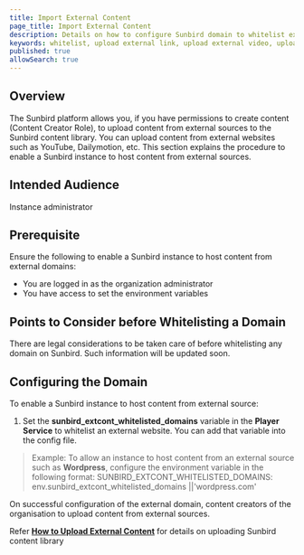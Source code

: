 ```yaml
---
title: Import External Content 
page_title: Import External Content
description: Details on how to configure Sunbird domain to whitelist external domains
keywords: whitelist, upload external link, upload external video, upload other than youtube
published: true
allowSearch: true
---
```


## Overview

The Sunbird platform allows you, if you have permissions to create content (Content Creator Role), to upload content from external sources to the Sunbird content library. You can upload content from external websites such as YouTube, Dailymotion, etc. This section explains the procedure to enable a Sunbird instance to host content from external sources. 

## Intended Audience

Instance administrator

## Prerequisite

Ensure the following to enable a Sunbird instance to host content from external domains:

- You are logged in as the organization administrator
- You have access to set the environment variables

## Points to Consider before Whitelisting a Domain

There are legal considerations to be taken care of before whitelisting any domain on Sunbird. Such information will be updated soon. 

## Configuring the Domain

To enable a Sunbird instance to host content from external source:

1. Set the **sunbird_extcont_whitelisted_domains** variable in the **Player Service** to whitelist an external website. You can add that variable into the config file.

> Example: To allow an instance to host content from an external source such as **Wordpress**, configure the environment variable in the following format:
>       SUNBIRD_EXTCONT_WHITELISTED_DOMAINS: env.sunbird_extcont_whitelisted_domains ||'wordpress.com'

On successful configuration of the external domain, content creators of the organisation to upload content from external sources.

Refer **[How to Upload External Content](features-documentation/upload/)** for details on uploading Sunbird content library 
